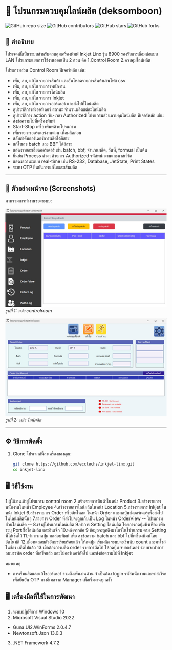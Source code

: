 
# 🚀 โปรแกรมควบคุมไลน์ผลิต (deksomboon)
![GitHub repo size](https://img.shields.io/github/repo-size/username/repo-name)
![GitHub contributors](https://img.shields.io/github/contributors/username/repo-name)
![GitHub stars](https://img.shields.io/github/stars/username/repo-name?style=social)
![GitHub forks](https://img.shields.io/github/forks/username/repo-name?style=social)

## 📖 คำอธิบาย

โปรเจคต์นี้เป็นระบบสําหรับควบคุมเครื่องพิมพ์ Inkjet Linx รุ่น 8900 รองรับการเชื่อมต่อแบบ LAN 
โปรแกรมแยกการใช้งานออกเป็น 2 ส่วน คือ 1.Control Room 2.ควบคุมไลน์ผลิต

โปรแกรมส่วน Control Room ฟีเจอร์หลัก เช่น:  
- เพิ่ม, ลบ, แก้ไข รายการสินค้า และอัพโหลดรายการสินค้าผ่านไฟล์ csv
- เพิ่ม, ลบ, แก้ไข รายการพนักงาน
- เพิ่ม, ลบ, แก้ไข รายการไลน์ผลิต
- เพิ่ม, ลบ, แก้ไข รายการ Inkjet
- เพิ่ม, ลบ, แก้ไข รายการออร์เดอร์ และส่งไปที่ไลน์ผลิต
- ดูประวัติการส่งออร์เดอร์ สถานะ จํานวนผลิตแต่ละไลน์ผลิต
- ดูประวัติการ action วัน-เวลา Authorized
โปรแกรมส่วนควบคุมไลน์ผลิต ฟีเจอร์หลัก เช่น:
- ส่งข้อความไปที่เครื่องพิมพ์
- Start-Stop เครื่องพิมพ์ด้วยโปรแกรม
- เพิ่มรายการออร์เดอร์งานด่วน เพื่อผลิตก่อน
- สลับลําดับออร์เดอร์การผลิตได้อิสระ
- แก้ไขเลข batch และ BBF ได้อิสระ
- แสดงรายละเอียดออร์เดอร์ เช่น batch, bbf, จํานวนผลิต, วันที่, formual เป็นต้น
- ยืนยัน Process ต่างๆ ด้วยการ Authorized รหัสพนักงานและพาสเวิร์ด
- แสดงสถานะแบบ real-time เช่น RS-232, Database, JetState, Print States
- ระบบ OTP ยืนยันการแก้ไขและเริ่มผลิต

---

## 📸 ตัวอย่างหน้าจอ (Screenshots)

ภาพรวมการทำงานของระบบ:

![หน้าจอ controlroom](./image/control-room.jpg)  
*รูปที่ 1: หน้า controlroom*

![หน้าจอ line](./image/line.jpg)  
*รูปที่ 2: หน้า ไลน์ผลิต*

---

## ⚙️ วิธีการติดตั้ง

1. Clone โปรเจกต์นี้ลงเครื่องของคุณ:
   ```bash 
   git clone https://github.com/ecctechs/inkjet-linx.git
   cd inkjet-linx


## 🖥️ วิธีใช้งาน
1.ผู้ใช้งานเข้าสู่โปรแกรม control room
2.สร้างรายการสินต้าในหน้า Product
3.สร้างรายการพนักงานในหน้า Employee
4.สร้างรายการไลน์ผลิตในหน้า Location
5.สร้างรายการ Inkjet ในหน้า Inkjet
6.สร้างรายการ Order หรืออัพโหลด ในหน้า Order และกดปุ่มส่งออร์เดอร์เพื่อสงไปในไลน์ผลิตนั้นๆ
7.รายการ Order ที่ส่งไปจะถูกเก็บเป็น Log ในหน้า OrderView
-- โปรแกรมส่วนไลน์ผลิต --
8.เข้าสู่โปรแกรมไลน์ผลิต
9.ทําการ Setting ไลน์ผลิต โดยการกดปุ่มฟังเฟือง เพื่อระบุ Port ชื่อไลน์ผลิต และอินเจ็ก
10.หลังจากข้อ 9 ข้อมูลจะถูกดึงมาโชว์ในโปรแกรม ตาม Setting ที่ได้เช็คไว้
11.ทําการกดปุ่ม ทดสอบพิมพ์ เพื่อ ส่งข้อความ batch และ bbf ไปที่เครื่องพิมพ์โดยอัตโนมัติ
12.เมื่อทดสอบตัวอักษรเรียบร้อยแล้ว ให้กดปุ่ม เริ่มผลิต ระบบจะเริ่มนับ count และมาโชว์ในช่อง ผลิตไปแล้ว
13.เมื่อต้องการผลิต order รายการถัดไป ให้กดปุ่ม จบออร์เดอร์ ระบบจะทําการลบบรรทัด order ที่เสร็จแล้ว และไปออร์เดอร์ถัดไป และส่งข้อความไปที่ Inkjet

หมายเหตุ
- การเริ่มผลิตและแก้ไขออร์เดอร์ รวมถึงเพิ่มงานด่วน จําเป็นต้อง login รหัสพนักงานและพาสเวิร์ด เพื่อยืนยัน OTP ทางอีเมลจาก Manager เพื่อเริ่มงานทุกครั้ง



## 🖥️ เครื่องมือที่ใช้ในการพัฒนา

1. ระบบปฏิบัติการ Windows 10  
2. Microsoft Visual Studio 2022
  - Guna.UI2.WinForms 2.0.4.7  
  - Newtonsoft.Json 13.0.3  
3. .NET Framework 4.7.2  
